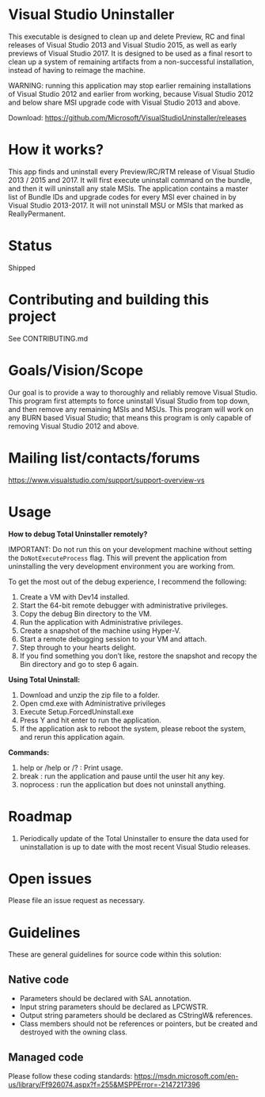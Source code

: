 Visual Studio Uninstaller
=========

This executable is designed to clean up and delete Preview, RC and final releases of Visual Studio 2013 and Visual Studio 2015, as well as early previews of Visual Studio 2017. It is designed to be used as a final resort to clean up a system of remaining artifacts from a non-successful installation, instead of having to reimage the machine.

WARNING: running this application may stop earlier remaining installations of Visual Studio 2012 and earlier from working, because Visual Studio 2012 and below share MSI upgrade code with Visual Studio 2013 and above.

Download: https://github.com/Microsoft/VisualStudioUninstaller/releases

How it works?
========

This app finds and uninstall every Preview/RC/RTM release of Visual Studio 2013 / 2015 and 2017.  It will first execute uninstall command on the bundle, and then it will uninstall any stale MSIs. The application contains a master list of Bundle IDs and upgrade codes for every MSI ever chained in by Visual Studio 2013-2017.  It will not uninstall MSU or MSIs that marked as ReallyPermanent.  

Status
========
Shipped

Contributing and building this project
========
See CONTRIBUTING.md

Goals/Vision/Scope
========
Our goal is to provide a way to thoroughly and reliably remove Visual Studio.  This program first attempts to force uninstall Visual Studio from top down, and then remove any remaining MSIs and MSUs.  This program will work on any BURN based Visual Studio; that means this program is only capable of removing Visual Studio 2012 and above.

Mailing list/contacts/forums
========
https://www.visualstudio.com/support/support-overview-vs 

Usage
========

**How to debug Total Uninstaller remotely?**

IMPORTANT: Do not run this on your development machine without setting the `DoNotExecuteProcess` flag.  This will prevent the application from uninstalling the very development environment you are working from.   

To get the most out of the debug experience, I recommend the following:

  1. Create a VM with Dev14 installed.
  2. Start the 64-bit remote debugger with administrative privileges.
  3. Copy the debug Bin directory to the VM.
  4. Run the application with Administrative privileges.
  5. Create a snapshot of the machine using Hyper-V.
  6. Start a remote debugging session to your VM and attach.
  7. Step through to your hearts delight.
  8. If you find something you don’t like, restore the snapshot and recopy the Bin directory and go to step 6 again.

**Using Total Uninstall:**

  1. Download and unzip the zip file to a folder.
  2. Open cmd.exe with Administrative privileges
  2. Execute Setup.ForcedUninstall.exe
  3. Press Y and hit enter to run the application.
  4. If the application ask to reboot the system, please reboot the system, and rerun this application again.

**Commands:**

  1. help or /help or /? : Print usage.
  2. break : run the application and pause until the user hit any key.
  3. noprocess : run the application but does not uninstall anything.

Roadmap
========
1. Periodically update of the Total Uninstaller to ensure the data used for uninstallation is up to date with the most recent Visual Studio releases.

Open issues
========
Please file an issue request as necessary.

Guidelines
=========
These are general guidelines for source code within this solution:

Native code
-----------

* Parameters should be declared with SAL annotation.
* Input string parameters should be declared as LPCWSTR.
* Output string parameters should be declared as CStringW& references.
* Class members should not be references or pointers, but be created and destroyed with the owning class.


Managed code
-----------

Please follow these coding standards:
https://msdn.microsoft.com/en-us/library/Ff926074.aspx?f=255&MSPPError=-2147217396


